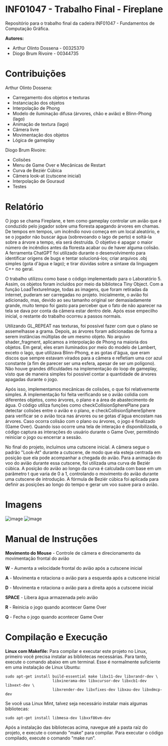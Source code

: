 # INF01047 - Trabalho Final - Fireplane
Repositório para o trabalho final da cadeira INF01047 - Fundamentos de Computação Gráfica.

**Autores:**
- Arthur Olinto Dossena - 00325370
- Diogo Brum Rivoire - 00344735

# Contribuições
Arthur Olinto Dossena:
- Carregamento dos objetos e texturas
- Instanciação dos objetos
- Interpolação de Phong
- Modelo de iluminação difusa (árvores, chão e avião) e Blinn-Phong (lago)
- Animação de textura (lago)
- Câmera livre
- Movimentação dos objetos
- Lógica de gameplay

Diogo Brum Rivoire:
- Colisões
- Menu de Game Over e Mecânicas de Restart
- Curva de Beziér Cúbica
- Câmera look-at (cutscene inicial)
- Interpolação de Gouraud
- Testes

# Relatório
O jogo se chama Fireplane, e tem como gameplay controlar um avião que é conduzido pelo jogador sobre uma floresta apagando  árvores em chamas. De tempos em tempos, um incêndio novo começa em um local aleatório, e se o jogador não buscar água (sobrevoando o lago de perto) e soltá-la sobre a árvore a tempo, ela será destruída. O objetivo é apagar o maior número de incêndios antes da floresta acabar ou de haver alguma colisão. A ferramenta ChatGPT foi utilizado durante o desenvolvimento para identificar origens de bugs e tentar solucioná-los; criar arquivos .obj simples (gota d'água e lago); e tirar dúvidas sobre a sintaxe da linguagem C++ no geral.

O trabalho utilizou como base o código implementado para o Laboratório 5. Assim, os objetos foram incluídos por meio da biblioteca Tiny Object. Com a função LoadTextureImage, todas as imagens, que foram retiradas da internet, puderam ser carregadas no projeto.
Inicialmente, o avião foi adicionado, mas, devido ao seu tamanho original ser demasiadamente grande, muito tempo foi gasto para perceber que o fato de não aparecer na tela se dava por conta da câmera estar dentro dele. Após esse empecilho inicial, o restante do trabalho ocorreu a passos normais.

Utilizando GL_REPEAT nas texturas, foi possível fazer com que o plano se assemelhasse a grama. Depois, as árvores foram adicionadas de forma a serem instâncias múltiplas de um mesmo objeto.
No arquivo shader_fragment, aplicamos a interpolação de Phong na maioria dos objetos. Em geral, eles eram iluminados por meio do modelo de Lambert, exceto o lago, que utilizava Blinn-Phong, e as gotas d'água, que eram discos que sempre estavam virados para a câmera e refletiam uma cor azul constante (a fim de parecer ser uma esfera, apesar de ser um polígono). Não houve grandes dificuldades na implementação do loop de gameplay, visto que de maneira simples foi possível contar a quantidade de árvores apagadas durante o jogo.

Após isso, implementamos mecânicas de colisões, o que foi relativemente simples. A implementação foi feita verificando se o avião colidia com diferentes objetos, como árvores, o plano e a área de abastecimento de água. O código utiliza funções como checkCollisionSpherePlane para detectar colisões entre o avião e o plano, e checkCollisionSphereSphere para verificar se o avião toca nas árvores ou se gotas d'água encostam nas árvores. Caso ocorra colisão com o plano ou árvores, o jogo é finalizado (Game Over). Quando isso ocorre uma tela de interação é disponibilizada, o código captura as interações do usuário durante o Game Over, permitindo reiniciar o jogo ou encerrar a sessão.

No final do projeto, incluímos uma cutscene inicial. A câmera segue o padrão "Look-At" durante a cutscene, de modo que ela esteja centrada em posição que ela pode acompanhar a chegada do avião. Para a animação do voo do avião durante essa cutscene, foi utilizada uma curva de Beziér cúbica. A posição do avião ao longo da curva é calculada com base em um parâmetro t que varia de 0 a 1, controlando o movimento do avião durante uma cutscene de introdução. A fórmula de Beziér cúbica foi aplicada para definir as posições ao longo do tempo e gerar um voo suave para o avião.


 

# Imagens
![image](https://github.com/user-attachments/assets/22e0c373-2b75-43ad-9932-dd0d467d94b9)
![image](https://github.com/user-attachments/assets/5465af22-78d2-49f0-99c6-32d13f3e7ef2)

# Manual de Instruções
**Movimento do Mouse** - Controle de câmera e direcionamento da movimentação frontal do avião

**W** - Aumenta a velocidade frontal do avião após a cutscene inicial

**A** - Movimenta e rotaciona o avião para a esquerda após a cutscene inicial

**D** - Movimenta e rotaciona o avião para a direita após a cutscene inicial

**SPACE** - Libera água armazenada pelo avião

**R** - Reinicia o jogo quando acontecer Game Over

**Q** - Fecha o jogo quando acontecer Game Over

# Compilação e Execução
**Linux com Makefile:**
Para compilar e executar este projeto no Linux, primeiro você precisa instalar
as bibliotecas necessárias. Para tanto, execute o comando abaixo em um terminal.
Esse é normalmente suficiente em uma instalação de Linux Ubuntu:
 
    sudo apt-get install build-essential make libx11-dev libxrandr-dev \
                         libxinerama-dev libxcursor-dev libxcb1-dev libxext-dev \
                         libxrender-dev libxfixes-dev libxau-dev libxdmcp-dev

Se você usa Linux Mint, talvez seja necessário instalar mais algumas bibliotecas:

    sudo apt-get install libmesa-dev libxxf86vm-dev

Após a instalação das bibliotecas acima, navegue até a pasta raíz do projeto, e execute
o comando "make" para compilar. Para executar o código compilado, execute o
comando "make run".
